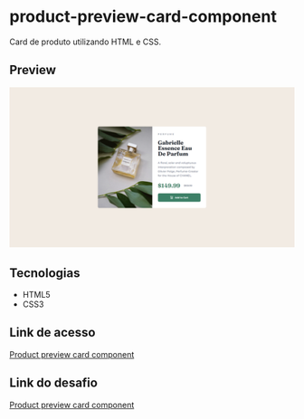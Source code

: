 # product-preview-card-component

Card de produto utilizando HTML e CSS.

## Preview

![Preview do projeto](img/product-preview-card-component.png "Product preview card component")

## Tecnologias

- HTML5
- CSS3

## Link de acesso

<a href="https://udanielnogueira.github.io/product-preview-card-component/" target="_blank">Product preview card component</a>

## Link do desafio

<a href="https://www.frontendmentor.io/challenges/product-preview-card-component-GO7UmttRfa" target="_blank">Product preview card component</a>